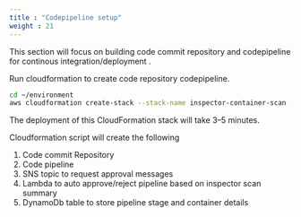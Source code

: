 ```yaml
---
title : "Codepipeline setup"
weight : 21
---
```


This section will focus on building code commit repository and codepipeline for continous integration/deployment .



 Run cloudformation to create code repository codepipeline.
```bash
cd ~/environment
aws cloudformation create-stack --stack-name inspector-container-scan --template-url https://ws-assets-prod-iad-r-pdx-f3b3f9f1a7d6a3d0.s3.us-west-2.amazonaws.com/165b0729-2791-4452-8920-53b734419050/inspector-codepipeline.yaml --parameter ParameterKey=CodeBucket,ParameterValue=ws-assets-prod-iad-r-pdx-f3b3f9f1a7d6a3d0 ParameterKey=CodeKey,ParameterValue=165b0729-2791-4452-8920-53b734419050/inspector-pipeline/SourceOutput/code.zip --capabilities CAPABILITY_NAMED_IAM
```


The deployment of this CloudFormation stack will take 3–5 minutes.

Cloudformation script will create the following
1. Code commit Repository
2. Code pipeline
3. SNS topic to request approval messages
3. Lambda to auto approve/reject pipeline based on inspector scan summary
4. DynamoDb table to store pipeline stage and container details
